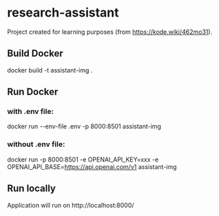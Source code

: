 # research-assistant

Project created for learning purposes (from https://kode.wiki/462mo31).

## **Build Docker**
docker build -t assistant-img .


## **Run Docker**

### with .env file:
docker run --env-file .env -p 8000:8501 assistant-img


### without .env file:
docker run -p 8000:8501 -e OPENAI\_API\_KEY=xxx -e OPENAI\_API\_BASE=https://api.openai.com/v1 assistant-img


## **Run locally**
Application will run on http://localhost:8000/
